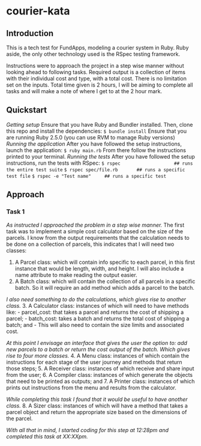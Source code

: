 # courier-kata

## Introduction
This is a tech test for FundApps, modeling a courier system in Ruby.  Ruby aside, the only other technology used is the RSpec testing framework.

Instructions were to approach the project in a step wise manner without looking ahead to following tasks.
Required output is a collection of items with their individual cost and type, with a total cost.  There is no limitation set on the inputs.
Total time given is 2 hours, I will be aiming to complete all tasks and will make a note of where I get to at the 2 hour mark.

## Quickstart
_Getting setup_
Ensure that you have Ruby and Bundler installed.  Then, clone this repo and install the dependencies:
`$ bundle install`
Ensure that you are running Ruby 2.5.0 (you can use RVM to manage Ruby versions)
_Running the application_
After you have followed the setup instructions, launch the application:
`$ ruby main.rb`
From there follow the instructions printed to your terminal.
_Running the tests_
After you have followed the setup instructions, run the tests with RSpec:
`$ rspec                    ## runs the entire test suite`
`$ rspec spec/file.rb       ## runs a specific test file`
`$ rspec -e "Test name"     ## runs a specific test`

## Approach
### Task 1
_As instructed I approached the problem in a step wise manner._
The first task was to implement a simple cost calculator based on the size of the parcels.
I know from the output requirements that the calculation needs to be done on a collection of parcels, this indicates that I will need two classes:
1. A Parcel class: which will contain info specific to each parcel, in this first instance that would be length, width, and height.  I will also include a name attribute to make reading the output easier.
2. A Batch class: which will contain the collection of all parcels in a specific batch. So it will require an add method which adds a parcel to the batch.

_I also need something to do the calculations, which gives rise to another class._
3. A Calculator class: instances of which will need to have methods like:
    - parcel_cost: that takes a parcel and returns the cost of shipping a parcel;
    - batch_cost: takes a batch and returns the total cost of shipping a batch; and
    - This will also need to contain the size limits and associated cost.

_At this point I envisage an interface that gives the user the option to: add new parcels to a batch or return the cost output of the batch. Which gives rise to four more classes._
4. A Menu class: instances of which contain the instructions for each stage of the user journey and methods that return those steps;
5. A Receiver class: instances of which receive and share input from the user;
6. A Compiler class: instances of which generate the objects that need to be printed as outputs; and
7. A Printer class: instances of which prints out instructions from the menu and results from the calculator.

_While completing this task I found that it would be useful to have another class._
8. A Sizer class: instances of which will have a method that takes a parcel object and return the appropriate size based on the dimensions of the parcel.

_With all that in mind, I started coding for this step at 12:28pm and completed this task at XX:XXpm._
